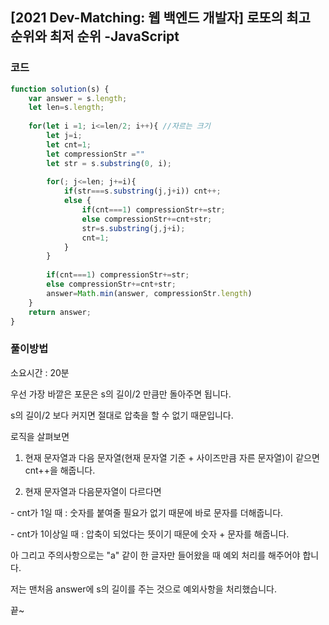 ##  [2021 Dev-Matching: 웹 백엔드 개발자] 로또의 최고 순위와 최저 순위 -JavaScript

 

### 코드

```javascript
function solution(s) {
    var answer = s.length;
    let len=s.length;
    
    for(let i =1; i<=len/2; i++){ //자르는 크기
        let j=i;
        let cnt=1;
        let compressionStr =""
        let str = s.substring(0, i);
       
        for(; j<=len; j+=i){
            if(str===s.substring(j,j+i)) cnt++;
            else {
                if(cnt===1) compressionStr+=str;
                else compressionStr+=cnt+str;
                str=s.substring(j,j+i);
                cnt=1;
            }
        }
        
        if(cnt===1) compressionStr+=str;
        else compressionStr+=cnt+str;
        answer=Math.min(answer, compressionStr.length)
    }
    return answer;
}
```



### 풀이방법

소요시간 : 20분

 

우선 가장 바깥은 포문은 s의 길이/2 만큼만 돌아주면 됩니다.

s의 길이/2 보다 커지면 절대로 압축을 할 수 없기 때문입니다.

 

로직을 살펴보면

 

1. 현재 문자열과 다음 문자열(현재 문자열 기준 + 사이즈만큼 자른 문자열)이 같으면 cnt++을 해줍니다.

2. 현재 문자열과 다음문자열이 다르다면 

  \- cnt가 1일 때 : 숫자를 붙여줄 필요가 없기 때문에 바로 문자를 더해줍니다.

  \- cnt가 1이상일 때 : 압축이 되었다는 뜻이기 때문에 숫자 + 문자를 해줍니다.

 

아 그리고 주의사항으로는 "a" 같이 한 글자만 들어왔을 때 예외 처리를 해주어야 합니다.

저는 맨처음 answer에 s의 길이를 주는 것으로 예외사항을 처리했습니다.

 

끝~ 